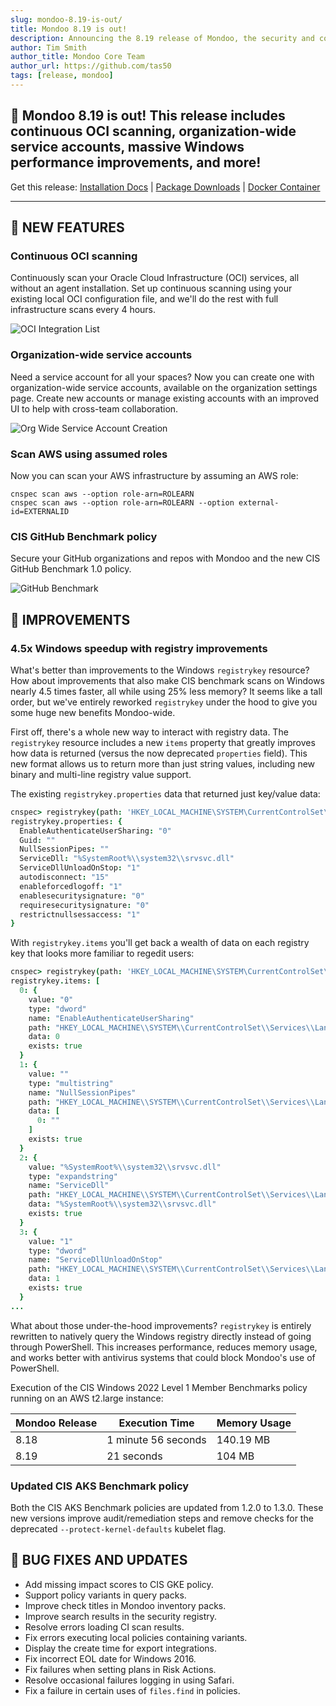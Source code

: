 ```yaml
---
slug: mondoo-8.19-is-out/
title: Mondoo 8.19 is out!
description: Announcing the 8.19 release of Mondoo, the security and compliance platform that prioritizes risks that matter most in your infrastructure.
author: Tim Smith
author_title: Mondoo Core Team
author_url: https://github.com/tas50
tags: [release, mondoo]
---
```


## 🥳 Mondoo 8.19 is out! This release includes continuous OCI scanning, organization-wide service accounts, massive Windows performance improvements, and more!

Get this release: [Installation Docs](/cnspec/) | [Package Downloads](https://releases.mondoo.com/cnspec/) | [Docker Container](https://hub.docker.com/r/mondoo/cnspec)

---

## 🎉 NEW FEATURES

### Continuous OCI scanning

Continuously scan your Oracle Cloud Infrastructure (OCI) services, all without an agent installation. Set up continuous scanning using your existing local OCI configuration file, and we'll do the rest with full infrastructure scans every 4 hours.

![OCI Integration List](/img/releases/2023-07-18-mondoo-8.19-is-out/oci_list.png)

### Organization-wide service accounts

Need a service account for all your spaces? Now you can create one with organization-wide service accounts, available on the organization settings page. Create new accounts or manage existing accounts with an improved UI to help with cross-team collaboration.

![Org Wide Service Account Creation](/img/releases/2023-07-18-mondoo-8.19-is-out/service_account.png)

### Scan AWS using assumed roles

Now you can scan your AWS infrastructure by assuming an AWS role:

```shell
cnspec scan aws --option role-arn=ROLEARN
cnspec scan aws --option role-arn=ROLEARN --option external-id=EXTERNALID
```

### CIS GitHub Benchmark policy

Secure your GitHub organizations and repos with Mondoo and the new CIS GitHub Benchmark 1.0 policy.

![GitHub Benchmark](/img/releases/2023-07-18-mondoo-8.19-is-out/github_benchmark.png)

## 🧹 IMPROVEMENTS

### 4.5x Windows speedup with registry improvements

What's better than improvements to the Windows `registrykey` resource? How about improvements that also make CIS benchmark scans on Windows nearly 4.5 times faster, all while using 25% less memory? It seems like a tall order, but we've entirely reworked `registrykey` under the hood to give you some huge new benefits Mondoo-wide.

First off, there's a whole new way to interact with registry data. The `registrykey` resource includes a new `items` property that greatly improves how data is returned (versus the now deprecated `properties` field). This new format allows us to return more than just string values, including new binary and multi-line registry value support.

The existing `registrykey.properties` data that returned just key/value data:

```coffee
cnspec> registrykey(path: 'HKEY_LOCAL_MACHINE\SYSTEM\CurrentControlSet\Services\LanManServer\Parameters').properties
registrykey.properties: {
  EnableAuthenticateUserSharing: "0"
  Guid: ""
  NullSessionPipes: ""
  ServiceDll: "%SystemRoot%\\system32\\srvsvc.dll"
  ServiceDllUnloadOnStop: "1"
  autodisconnect: "15"
  enableforcedlogoff: "1"
  enablesecuritysignature: "0"
  requiresecuritysignature: "0"
  restrictnullsessaccess: "1"
}
```

With `registrykey.items` you'll get back a wealth of data on each registry key that looks more familiar to regedit users:

```coffee
cnspec> registrykey(path: 'HKEY_LOCAL_MACHINE\SYSTEM\CurrentControlSet\Services\LanManServer\Parameters').items { * }
registrykey.items: [
  0: {
    value: "0"
    type: "dword"
    name: "EnableAuthenticateUserSharing"
    path: "HKEY_LOCAL_MACHINE\\SYSTEM\\CurrentControlSet\\Services\\LanManServer\\Parameters"
    data: 0
    exists: true
  }
  1: {
    value: ""
    type: "multistring"
    name: "NullSessionPipes"
    path: "HKEY_LOCAL_MACHINE\\SYSTEM\\CurrentControlSet\\Services\\LanManServer\\Parameters"
    data: [
      0: ""
    ]
    exists: true
  }
  2: {
    value: "%SystemRoot%\\system32\\srvsvc.dll"
    type: "expandstring"
    name: "ServiceDll"
    path: "HKEY_LOCAL_MACHINE\\SYSTEM\\CurrentControlSet\\Services\\LanManServer\\Parameters"
    data: "%SystemRoot%\\system32\\srvsvc.dll"
    exists: true
  }
  3: {
    value: "1"
    type: "dword"
    name: "ServiceDllUnloadOnStop"
    path: "HKEY_LOCAL_MACHINE\\SYSTEM\\CurrentControlSet\\Services\\LanManServer\\Parameters"
    data: 1
    exists: true
  }
...
```

What about those under-the-hood improvements? `registrykey` is entirely rewritten to natively query the Windows registry directly instead of going through PowerShell. This increases performance, reduces memory usage, and works better with antivirus systems that could block Mondoo's use of PowerShell.

Execution of the CIS Windows 2022 Level 1 Member Benchmarks policy running on an AWS t2.large instance:

| Mondoo Release | Execution Time      | Memory Usage |
| -------------- | ------------------- | ------------ |
| 8.18           | 1 minute 56 seconds | 140.19 MB    |
| 8.19           | 21 seconds          | 104 MB       |

### Updated CIS AKS Benchmark policy

Both the CIS AKS Benchmark policies are updated from 1.2.0 to 1.3.0. These new versions improve audit/remediation steps and remove checks for the deprecated `--protect-kernel-defaults` kubelet flag.

## 🐛 BUG FIXES AND UPDATES

- Add missing impact scores to CIS GKE policy.
- Support policy variants in query packs.
- Improve check titles in Mondoo inventory packs.
- Improve search results in the security registry.
- Resolve errors loading CI scan results.
- Fix errors executing local policies containing variants.
- Display the create time for export integrations.
- Fix incorrect EOL date for Windows 2016.
- Fix failures when setting plans in Risk Actions.
- Resolve occasional failures logging in using Safari.
- Fix a failure in certain uses of `files.find` in policies.
